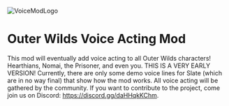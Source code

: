 ![VoiceModLogo](https://user-images.githubusercontent.com/55517452/163519692-3d447d2b-e6c8-4b66-ae29-ec2c8151a78e.png)

# Outer Wilds Voice Acting Mod

This mod will eventually add voice acting to all Outer Wilds characters! Hearthians, Nomai, the Prisoner, and even you. THIS IS A VERY EARLY VERSION! Currently, there are only some demo voice lines for Slate (which are in no way final) that show how the mod works. All voice acting will be gathered by the community. If you want to contribute to the project, come join us on Discord: https://discord.gg/daHHqkKChm.
